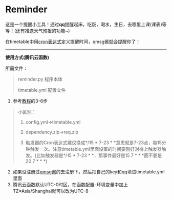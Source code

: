 # Reminder

这是一个提醒小工具！通过**qq**提醒起床，吃饭，喝水，生日，去哪里上课(课表)等等！(还有推送天气预报的功能~)

在timetable中用[cron表达式](https://www.runoob.com/linux/linux-comm-crontab.html)定义提醒时间，qmsg酱就会提醒你了！

------

**使用方式(腾讯云函数)**

所需文件：

> reminder.py		程序本体
>
> timetable.yml	  配置文件

1. 参考[教程](https://github.com/ZimoLoveShuang/auto-submit#%E4%BA%91%E7%AB%AF%E7%B3%BB%E7%BB%9F%E5%8F%AF%E7%94%A8%E9%85%8D%E5%90%88%E8%85%BE%E8%AE%AF%E4%BA%91%E5%87%BD%E6%95%B0)的3-6步

> 小区别：
>
> 1. config.yml→timetable.yml
>
> 2. dependency.zip→req.zip
>
> 3. 触发器的Cron表达式建议换成*/15 * 7-23 * \*意思就是7-23点，每15分钟触发一次。注意timetable.yml里面设置的时间要刚好对得上触发器触发。(比如触发器是*/15 * 7-23 * \*，那事件最好是15 7 * * *而不要是20 7 * * *)

2. 如果没注册过[qmsg酱](https://qmsg.zendee.cn/)的去注册下，然后把自己的key和qq填进timetable.yml里面
3. 腾讯云函数默认UTC-0时区，在函数配置-环境变量中加上TZ=Asia/Shanghai就可以改为UTC-8
